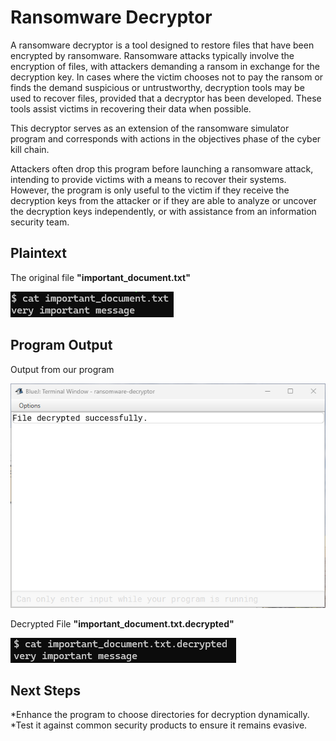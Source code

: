 # Ransomware Decryptor
A ransomware decryptor is a tool designed to restore files that have been encrypted by ransomware. Ransomware attacks typically involve the encryption of files, with attackers demanding a ransom in exchange for the decryption key. In cases where the victim chooses not to pay the ransom or finds the demand suspicious or untrustworthy, decryption tools may be used to recover files, provided that a decryptor has been developed. These tools assist victims in recovering their data when possible.

This decryptor serves as an extension of the ransomware simulator program and corresponds with actions in the objectives phase of the cyber kill chain.

Attackers often drop this program before launching a ransomware attack, intending to provide victims with a means to recover their systems. However, the program is only useful to the victim if they receive the decryption keys from the attacker or if they are able to analyze or uncover the decryption keys independently, or with assistance from an information security team.

## Plaintext
The original file **"important_document.txt"**

![expected output](plaintext.png)


## Program Output
Output from our program

![code output](code_output.png)

Decrypted File **"important_document.txt.decrypted"**

![encrypted output](decrypted_output.png)

## Next Steps
*Enhance the program to choose directories for decryption dynamically.
*Test it against common security products to ensure it remains evasive.
